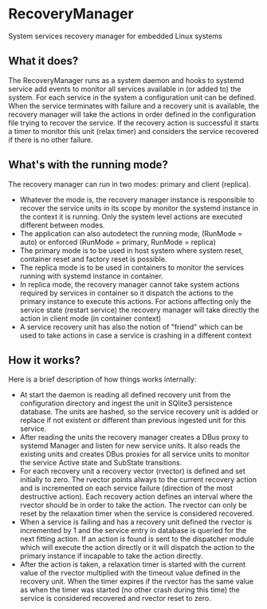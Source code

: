# RecoveryManager

System services recovery manager for embedded Linux systems

## What it does?
The RecoveryManager runs as a system daemon and hooks to systemd service add events to monitor all services available in (or added to) the system. For each service in the system a configuration unit can be defined. When the service terminates with failure and a recovery unit is available, the recovery manager will take the actions in order defined in the configuration file trying to recover the service. If the recovery action is successful  it starts a timer to monitor this unit (relax timer) and considers the service recovered if there is no other failure.

## What's with the running mode?
The recovery manager can run in two modes: primary and client (replica). 
  * Whatever the mode is, the recovery manager instance is responsible to recover the service units in its scope by monitor the systemd instance in the context it is running. Only the system level actions are executed different between modes.
  * The application can also autodetect the running mode, (RunMode = auto) or enforced (RunMode = primary, RunMode = replica)
  * The primary mode is to be used in host system where system reset, container reset and factory reset is possible.
  * The replica mode is to be used in containers to monitor the services running with systemd instance in container. 
  * In replica mode, the recovery manager cannot take system actions required by services in container so it dispatch the actions to the primary instance to execute this actions. For actions affecting only the service state (restart service) the recovery manager will take directly the action in client mode (in container context)
  * A service recovery unit has also the notion of "friend" which can be used to take actions in case a service is crashing in a different context
## How it works?
Here is a brief description of how things works internally:
  * At start the daemon is reading all defined recovery unit from the configuration directory and ingest the unit in SQlite3 persistence database. The units are hashed, so the service recovery unit is added or replace if not existent or different than previous ingested unit for this service.   
  * After reading the units the recovery manager creates a DBus proxy to systemd Manager and listen for new service units. It also reads the existing units and creates DBus proxies for all service units to monitor the service Active state and SubState transitions.   
  * For each recovery unit a recovery vector (rvector) is defined and set initially to zero. The rvector points always to the current recovery action and is incremented on each service failure (direction of the most destructive action). Each recovery action defines an interval where the rvector should be in order to take the action. The rvector can only be reset by the relaxation timer when the service is considered recovered.   
  * When a service is failing and has a recovery unit defined the rvector is incremented by 1 and the service entry in database is queried for the next fitting action. If an action is found is sent to the dispatcher module which will execute the action directly or it will dispatch the action to the primary instance if incapable to take the action directly.
  * After the action is taken, a relaxation timer is started with the current value of the rvector multiplied with the timeout value defined in the recovery unit. When the timer expires if the rvector has the same value as when the timer was started (no other crash during this time) the service is considered recovered and rvector reset to zero.

